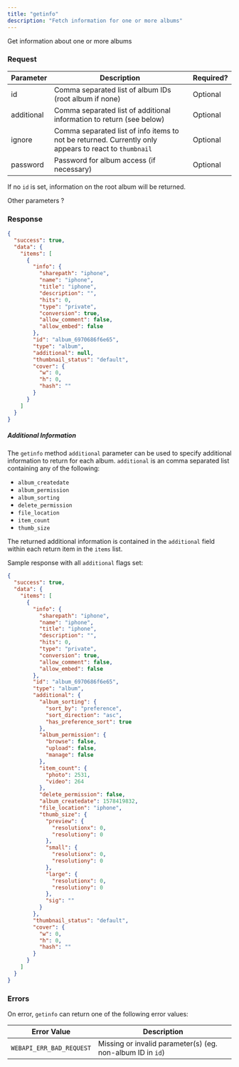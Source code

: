 ```yaml
---
title: "getinfo"
description: "Fetch information for one or more albums"
---
```


Get information about one or more albums

### Request ###

Parameter|Description|Required?|
---------|-----------|---------|
id |Comma separated list of album IDs (root album if none)|Optional
additional|Comma separated list of additional information to return (see below)|Optional
ignore|Comma separated list of info items to not be returned. Currently only appears to react to `thumbnail`|Optional
password|Password for album access (if necessary)|Optional

If no `id` is set, information on the root album will be returned.

Other parameters ?

### Response ###

```json
{
  "success": true,
  "data": {
    "items": [
      {
        "info": {
          "sharepath": "iphone",
          "name": "iphone",
          "title": "iphone",
          "description": "",
          "hits": 0,
          "type": "private",
          "conversion": true,
          "allow_comment": false,
          "allow_embed": false
        },
        "id": "album_6970686f6e65",
        "type": "album",
        "additional": null,
        "thumbnail_status": "default",
        "cover": {
          "w": 0,
          "h": 0,
          "hash": ""
        }
      }
    ]
  }
}
```

##### Additional Information #####

The `getinfo` method `additional` parameter can be used to specify additional
information to return for each album. `additional` is an comma
separated list containing any of the following:

- `album_createdate`
- `album_permission`
- `album_sorting`
- `delete_permission`
- `file_location`
- `item_count`
- `thumb_size`

The returned additional information is contained in the `additional`
field within each return item in the `items` list.

Sample response with all `additional` flags set:

```json
{
  "success": true,
  "data": {
    "items": [
      {
        "info": {
          "sharepath": "iphone",
          "name": "iphone",
          "title": "iphone",
          "description": "",
          "hits": 0,
          "type": "private",
          "conversion": true,
          "allow_comment": false,
          "allow_embed": false
        },
        "id": "album_6970686f6e65",
        "type": "album",
        "additional": {
          "album_sorting": {
            "sort_by": "preference",
            "sort_direction": "asc",
            "has_preference_sort": true
          },
          "album_permission": {
            "browse": false,
            "upload": false,
            "manage": false
          },
          "item_count": {
            "photo": 2531,
            "video": 264
          },
          "delete_permission": false,
          "album_createdate": 1578419832,
          "file_location": "iphone",
          "thumb_size": {
            "preview": {
              "resolutionx": 0,
              "resolutiony": 0
            },
            "small": {
              "resolutionx": 0,
              "resolutiony": 0
            },
            "large": {
              "resolutionx": 0,
              "resolutiony": 0
            },
            "sig": ""
          }
        },
        "thumbnail_status": "default",
        "cover": {
          "w": 0,
          "h": 0,
          "hash": ""
        }
      }
    ]
  }
}
```

### Errors ###

On error, `getinfo` can return one of the following error values:

Error Value|Description
-----------|-----------
`WEBAPI_ERR_BAD_REQUEST`|Missing or invalid parameter(s) (eg. non-album ID in `id`)
